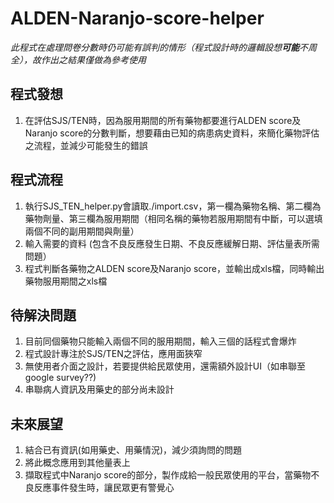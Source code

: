 # ALDEN-Naranjo-score-helper
*此程式在處理問卷分數時仍可能有誤判的情形（程式設計時的邏輯設想**可能**不周全），故作出之結果僅做為參考使用*

## 程式發想
  1. 在評估SJS/TEN時，因為服用期間的所有藥物都要進行ALDEN score及Naranjo score的分數判斷，想要藉由已知的病患病史資料，來簡化藥物評估之流程，並減少可能發生的錯誤
  
## 程式流程
  1. 執行SJS_TEN_helper.py會讀取./import.csv，第一欄為藥物名稱、第二欄為藥物劑量、第三欄為服用期間（相同名稱的藥物若服用期間有中斷，可以選填兩個不同的副用期間與劑量）
  2. 輸入需要的資料 (包含不良反應發生日期、不良反應緩解日期、評估量表所需問題）
  3. 程式判斷各藥物之ALDEN score及Naranjo score，並輸出成xls檔，同時輸出藥物服用期間之xls檔

## 待解決問題
  1. 目前同個藥物只能輸入兩個不同的服用期間，輸入三個的話程式會爆炸
  2. 程式設計專注於SJS/TEN之評估，應用面狹窄
  3. 無使用者介面之設計，若要提供給民眾使用，還需額外設計UI（如串聯至google survey??)
  4. 串聯病人資訊及用藥史的部分尚未設計
  
## 未來展望
  1. 結合已有資訊(如用藥史、用藥情況)，減少須詢問的問題
  2. 將此概念應用到其他量表上
  3. 擷取程式中Naranjo score的部分，製作成給一般民眾使用的平台，當藥物不良反應事件發生時，讓民眾更有警覺心

